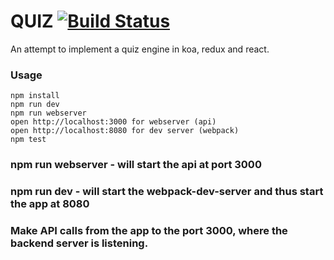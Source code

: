 QUIZ [![Build Status](https://travis-ci.org/PatrickEifler/quiz.svg?branch=master)](https://travis-ci.org/PatrickEifler/quiz)
=====================

An attempt to implement a quiz engine in koa, redux and react.

### Usage

```
npm install
npm run dev
npm run webserver
open http://localhost:3000 for webserver (api)
open http://localhost:8080 for dev server (webpack)
npm test
```

### npm run webserver - will start the api at port 3000
### npm run dev - will start the webpack-dev-server and thus start the app at 8080
### Make API calls from the app to the port 3000, where the backend server is listening.
